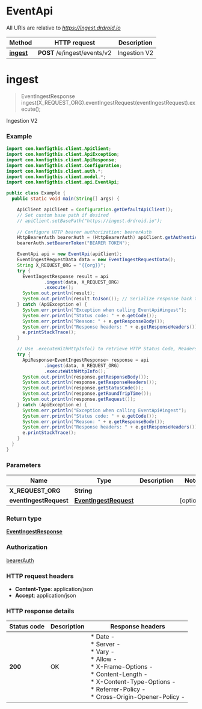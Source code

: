 # EventApi

All URIs are relative to *https://ingest.drdroid.io*

| Method | HTTP request | Description |
|------------- | ------------- | -------------|
| [**ingest**](EventApi.md#ingest) | **POST** /e/ingest/events/v2 | Ingestion V2 |


<a name="ingest"></a>
# **ingest**
> EventIngestResponse ingest(X_REQUEST_ORG).eventIngestRequest(eventIngestRequest).execute();

Ingestion V2

### Example
```java
import com.konfigthis.client.ApiClient;
import com.konfigthis.client.ApiException;
import com.konfigthis.client.ApiResponse;
import com.konfigthis.client.Configuration;
import com.konfigthis.client.auth.*;
import com.konfigthis.client.model.*;
import com.konfigthis.client.api.EventApi;

public class Example {
  public static void main(String[] args) {

    ApiClient apiClient = Configuration.getDefaultApiClient();
    // Set custom base path if desired
    // apiClient.setBasePath("https://ingest.drdroid.io");
    
    // Configure HTTP bearer authorization: bearerAuth
    HttpBearerAuth bearerAuth = (HttpBearerAuth) apiClient.getAuthentication("bearerAuth");
    bearerAuth.setBearerToken("BEARER TOKEN");

    EventApi api = new EventApi(apiClient);
    EventIngestRequestData data = new EventIngestRequestData();
    String X_REQUEST_ORG = "{{org}}";
    try {
      EventIngestResponse result = api
              .ingest(data, X_REQUEST_ORG)
              .execute();
      System.out.println(result);
      System.out.println(result.toJson()); // Serialize response back to JSON 
    } catch (ApiException e) {
      System.err.println("Exception when calling EventApi#ingest");
      System.err.println("Status code: " + e.getCode());
      System.err.println("Reason: " + e.getResponseBody());
      System.err.println("Response headers: " + e.getResponseHeaders());
      e.printStackTrace();
    }

    // Use .executeWithHttpInfo() to retrieve HTTP Status Code, Headers and Request 
    try {
      ApiResponse<EventIngestResponse> response = api
              .ingest(data, X_REQUEST_ORG)
              .executeWithHttpInfo();
      System.out.println(response.getResponseBody());
      System.out.println(response.getResponseHeaders());
      System.out.println(response.getStatusCode());
      System.out.println(response.getRoundTripTime());
      System.out.println(response.getRequest());
    } catch (ApiException e) {
      System.err.println("Exception when calling EventApi#ingest");
      System.err.println("Status code: " + e.getCode());
      System.err.println("Reason: " + e.getResponseBody());
      System.err.println("Response headers: " + e.getResponseHeaders());
      e.printStackTrace();
    }
  }
}
```

### Parameters

| Name | Type | Description  | Notes |
|------------- | ------------- | ------------- | -------------|
| **X_REQUEST_ORG** | **String**|  | |
| **eventIngestRequest** | [**EventIngestRequest**](EventIngestRequest.md)|  | [optional] |

### Return type

[**EventIngestResponse**](EventIngestResponse.md)

### Authorization

[bearerAuth](../README.md#bearerAuth)

### HTTP request headers

 - **Content-Type**: application/json
 - **Accept**: application/json

### HTTP response details
| Status code | Description | Response headers |
|-------------|-------------|------------------|
| **200** | OK |  * Date -  <br>  * Server -  <br>  * Vary -  <br>  * Allow -  <br>  * X-Frame-Options -  <br>  * Content-Length -  <br>  * X-Content-Type-Options -  <br>  * Referrer-Policy -  <br>  * Cross-Origin-Opener-Policy -  <br>  |

